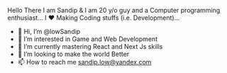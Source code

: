 Hello There I am Sandip & I am 20 y/o guy and a Computer programming enthusiast... I ❤️ Making Coding stuffs (i.e. Development)...

- 👋 Hi, I’m @lowSandip
- 👀 I’m interested in Game and Web Development
- 🌱 I’m currently mastering React and Next Js skills
- 💞️ I’m looking to make the world Better
- 📫 How to reach me sandip.low@yandex.com

<!---
lowSandip/lowSandip is a ✨ special ✨ repository because its `README.md` (this file) appears on your GitHub profile.
You can click the Preview link to take a look at your changes.
--->
